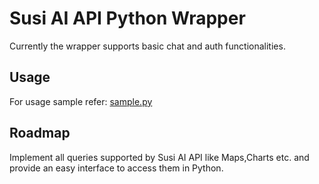 # Susi AI API Python Wrapper
Currently the wrapper supports basic chat and auth functionalities.
## Usage
For usage sample refer: [sample.py](sample.py)

## Roadmap
Implement all queries supported by Susi AI API like Maps,Charts etc. and provide an easy interface to access them in Python.
